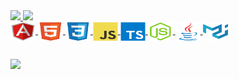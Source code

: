<div>
  <a href="https://github.com/Girdacio">
  <img height="180em" src="https://github-readme-stats.vercel.app/api?username=Girdacio&show_icons=true&theme=dark&include_all_commits=true&count_private=true"/>
  <img height="180em" src="https://github-readme-stats.vercel.app/api/top-langs/?username=Girdacio&layout=compact&langs_count=7&theme=dark"/>
</div>
<div style="display:'flex'; justify-content:'center';">
<img align="center" src='https://github.com/Girdacio/Girdacio/blob/main/angularjs-original.svg' alt='angular' height='30' width='40'>
<img align="center"src='https://github.com/Girdacio/Girdacio/blob/main/html5-original.svg' alt='html5'height='30' width='40'>
<img align="center"src='https://github.com/Girdacio/Girdacio/blob/main/css3-original.svg' alt='css3' height='30' width='40'>
<img align="center" src='https://github.com/Girdacio/Girdacio/blob/main/javascript-original.svg' alt='javascript' height='30' width='40'>
<img align="center" src='https://github.com/Girdacio/Girdacio/blob/main/typescript-original.svg' alt='typescript' height='30' width='40'>
<img align="center" src='https://github.com/Girdacio/Girdacio/blob/main/nodejs-original.svg' alt='nodejs' height='30' width='40'>
<img align="center"src='https://github.com/Girdacio/Girdacio/blob/main/java-original.svg' alt='java' height='30' width='40'>
<img align="center"src='https://github.com/Girdacio/Girdacio/blob/main/materialui-original.svg' alt='material'height='30' width='40'>
</div>
 
  ##
  
  <a href="https://www.linkedin.com/in/girdacio/" target="_blank"><img src="https://img.shields.io/badge/-LinkedIn-%230077B5?style=for-the-badge&logo=linkedin&logoColor=white" target="_blank"></a>  
</div>
